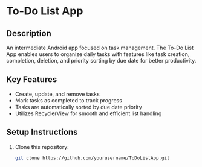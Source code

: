 # To-Do List App

## Description

An intermediate Android app focused on task management. The To-Do List App enables users to organize daily tasks with features like task creation, completion, deletion, and priority sorting by due date for better productivity.

## Key Features

- Create, update, and remove tasks  
- Mark tasks as completed to track progress  
- Tasks are automatically sorted by due date priority  
- Utilizes RecyclerView for smooth and efficient list handling

## Setup Instructions

1. Clone this repository:  
   ```bash
   git clone https://github.com/yourusername/ToDoListApp.git
